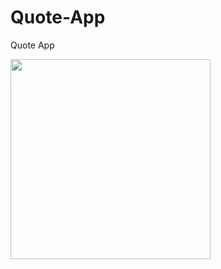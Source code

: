 # Quote-App
Quote App

<img src="https://user-images.githubusercontent.com/63806205/132085231-9b06367f-641c-4c8f-abfd-b2da2af539fd.png" width="320px">
<!--![image](https://user-images.githubusercontent.com/63806205/132085231-9b06367f-641c-4c8f-abfd-b2da2af539fd.png)-->
